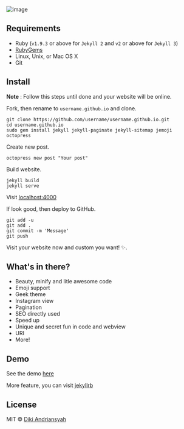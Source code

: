 ![image](http://i.imgur.com/m0e7Sta.png)

## Requirements
- Ruby (`v1.9.3` or above for `Jekyll 2` and `v2` or above for `Jekyll 3`)
- [RubyGems](http://rubygems.org/pages/download)
- Linux, Unix, or Mac OS X
- Git

## Install

**Note** : Follow this steps until done and your website will be online.

Fork, then rename to `username.github.io` and clone.

    git clone https://github.com/username/username.github.io.git
    cd username.github.io
    sudo gem install jekyll jekyll-paginate jekyll-sitemap jemoji octopress

Create new post.

    octopress new post "Your post"

Build website.

    jekyll build
    jekyll serve

Visit [localhost:4000](http://localhost:4000)

If look good, then deploy to GitHub.

    git add -u
    git add .
    git commit -m 'Message'
    git push

Visit your website now and custom you want! :sparkles:.    

## What's in there?

 * Beauty, minify and litle awesome code
 * Emoji support
 * Geek theme
 * Instagram view
 * Pagination
 * SEO directly used
 * Speed up
 * Unique and secret fun in code and webview
 * URI
 * More!

## Demo

See the demo [here](https://blog.dikiaap.id)

More feature, you can visit [jekyllrb](http://jekyllrb.com)

## License

MIT © [Diki Andriansyah](https://dikiaap.id)
